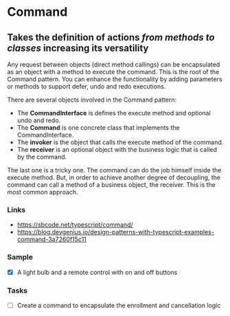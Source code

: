 # Command

## Takes the definition of **actions** _from methods to classes_ increasing its **versatility**

Any request between objects (direct method callings) can be encapsulated as an object with a method to execute the command. This is the root of the Command pattern. You can enhance the functionality by adding parameters or methods to support defer, undo and redo executions.

There are several objects involved in the Command pattern:

- The **CommandInterface** is defines the execute method and optional undo and redo.
- The **Command** is one concrete class that implements the CommandInterface.
- The **invoker** is the object that calls the execute method of the command.
- The **receiver** is an optional object with the business logic that is called by the command.

The last one is a tricky one. The command can do the job himself inside the execute method. But, in order to achieve another degree of decoupling, the command can call a method of a business object, the receiver. This is the most common approach.

### Links

- https://sbcode.net/typescript/command/
- https://blog.devgenius.io/design-patterns-with-typescript-examples-command-3a7260f15c11

### Sample

- [x] A light bulb and a remote control with on and off buttons

### Tasks

- [ ] Create a command to encapsulate the enrollment and cancellation logic
